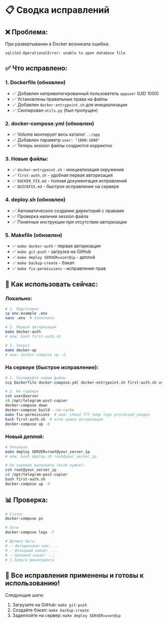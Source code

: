 # 📋 Сводка исправлений

## ❌ Проблема:
При развертывании в Docker возникала ошибка:
```
sqlite3.OperationalError: unable to open database file
```

## ✅ Что исправлено:

### 1. **Dockerfile** (обновлен)
- ✅ Добавлен непривилегированный пользователь `appuser` (UID 1000)
- ✅ Установлены правильные права на файлы
- ✅ Добавлен `docker-entrypoint.sh` для инициализации
- ✅ Скопирован `utils.py` (был пропущен)

### 2. **docker-compose.yml** (обновлен)
- ✅ Volume монтирует весь каталог `.:/app`
- ✅ Добавлен параметр `user: "1000:1000"`
- ✅ Теперь session файлы создаются корректно

### 3. **Новые файлы:**
- ✅ `docker-entrypoint.sh` - инициализация окружения
- ✅ `first-auth.sh` - удобная первая авторизация
- ✅ `DOCKER_FIX.md` - полная документация исправлений
- ✅ `QUICKFIX.md` - быстрое исправление на сервере

### 4. **deploy.sh** (обновлен)
- ✅ Автоматическое создание директорий с правами
- ✅ Проверка наличия session файла
- ✅ Понятные инструкции при отсутствии авторизации

### 5. **Makefile** (обновлен)
- ✅ `make docker-auth` - первая авторизация
- ✅ `make git-push` - загрузка на GitHub
- ✅ `make deploy SERVER=user@ip` - деплой
- ✅ `make backup-create` - бэкап
- ✅ `make fix-permissions` - исправление прав

## 🚀 Как использовать сейчас:

### Локально:
```bash
# 1. Подготовка
cp env.example .env
nano .env  # Заполните

# 2. Первая авторизация
make docker-auth
# или: bash first-auth.sh

# 3. Запуск
make docker-up
# или: docker-compose up -d
```

### На сервере (быстрое исправление):
```bash
# 1. Скопируйте новые файлы
scp Dockerfile docker-compose.yml docker-entrypoint.sh first-auth.sh user@server:/opt/telegram-post-copier/

# 2. На сервере
ssh user@server
cd /opt/telegram-post-copier
docker-compose down
docker-compose build --no-cache
make fix-permissions  # или: chmod 777 temp logs processed_images
bash first-auth.sh  # если нужна авторизация
docker-compose up -d
```

### Новый деплой:
```bash
# Локально
make deploy SERVER=root@your_server_ip
# или: bash deploy.sh root@your_server_ip

# На сервере выполните (если нужно):
ssh root@your_server_ip
cd /opt/telegram-post-copier
bash first-auth.sh
docker-compose up -d
```

## 📊 Проверка:

```bash
# Статус
docker-compose ps

# Логи
docker-compose logs -f

# Должно быть:
# ✅ Авторизован как: ...
# ✅ Исходный канал: ...
# ✅ Целевой канал: ...
# 🔁 Запуск мониторинга
```

## 🎯 Все исправления применены и готовы к использованию!

Следующие шаги:
1. Загрузите на GitHub: `make git-push`
2. Создайте бэкап: `make backup-create`
3. Задеплойте на сервер: `make deploy SERVER=user@ip`

